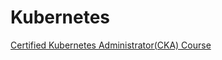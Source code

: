 # Kubernetes

[Certified Kubernetes Administrator(CKA) Course](https://github.com/mikoSL/Kubernetes/tree/master/Certified_Kubernetes_Administrator_Course)
